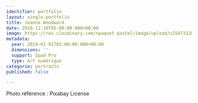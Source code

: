 ```yaml
---
identifier: portfolio
layout: single-portfolio
title: Joanne Woodward
date: 2018-11-16T05:00:00.000+00:00
image: https://res.cloudinary.com/npaquet-pastel/image/upload/v1547332815/Johanne%20Qoodward%2C%202-19.jpg
metadata:
  year: 2019-01-01T05:00:00.000+00:00
  dimensions: ''
  support: Ipad Pro
  type: Art numérique
categorie: portraits
published: false

---
```

Photo référence : Pixabay License